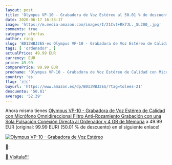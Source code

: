 ```yaml
---
layout: post
title: 'Olympus VP-10 - Grabadora de Voz Estéreo al 50.01 % de descuento'
date: 2020-06-17 16:33:17
image: 'https://m.media-amazon.com/images/I/21Cvt+Rk7JL._SL200_.jpg'
comments: true
category: ofertas
author: ring
slug: 'B013WBJ2ES-es Olympus VP-10 - Grabadora de Voz Estéreo de Calidad con...'
tags: [ 'ordenador', ]
actualPrice: 49.99 EUR
currency: EUR
price: 49.99
comparePrice: 99.99 EUR
prodname: 'Olympus VP-10 - Grabadora de Voz Estéreo de Calidad con Micrófono Omnidireccional  Filtro Anti-Rozamiento  Grabación con una Sola Pulsación  Conexión Directa al Ordenador y 4 GB de Memoria'
country: 'es'
flag: '🇪🇸'
buyurl: 'https://www.amazon.es/dp/B013WBJ2ES/?tag=tolees-21'
descuento: '50.01'
average: '52.39'
---
```


Ahora mismo tienes [Olympus VP-10 - Grabadora de Voz Estéreo de Calidad con Micrófono Omnidireccional  Filtro Anti-Rozamiento  Grabación con una Sola Pulsación  Conexión Directa al Ordenador y 4 GB de Memoria](https://www.amazon.es/dp/B013WBJ2ES/?tag=tolees-21) a 49.99 EUR (original: 99.99 EUR) (50.01 %  de descuento) en el siguiente enlace!

[![Olympus VP-10 - Grabadora de Voz Estéreo](https://m.media-amazon.com/images/I/21Cvt+Rk7JL._SL200_.jpg)](https://www.amazon.es/dp/B013WBJ2ES/?tag=tolees-21)

🔎:


[🛒 Visítala!!!](https://www.amazon.es/dp/B013WBJ2ES/?tag=tolees-21)

